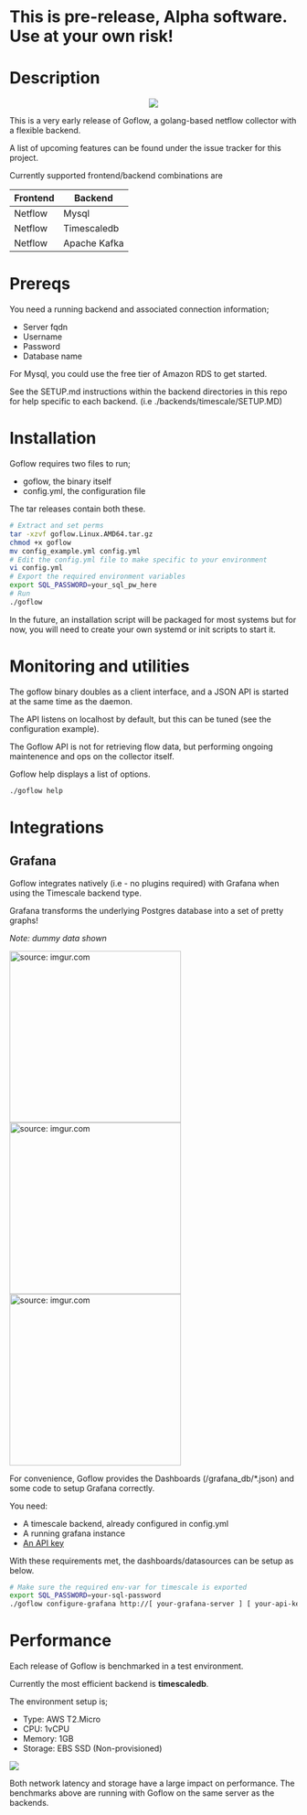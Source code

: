 # **This is pre-release, Alpha software. Use at your own risk!**
# Description
<p align="center">
    <img src="https://i.imgur.com/HdIxEOB.png">
</p>
This is a very early release of Goflow, a golang-based netflow collector with a flexible backend.

A list of upcoming features can be found under the issue tracker for this project.

Currently supported frontend/backend combinations are 

Frontend | Backend
------ | ------ |
Netflow | Mysql 
Netflow | Timescaledb
Netflow | Apache Kafka


# Prereqs

You need a running backend and associated connection information;

- Server fqdn 
- Username
- Password
- Database name

For Mysql, you could use the free tier of Amazon RDS to get started.

See the SETUP.md instructions within the backend directories in this repo for help
specific to each backend. (i.e ./backends/timescale/SETUP.MD)

# Installation
Goflow requires two files to run;
 - goflow, the binary itself
 - config.yml, the configuration file

The tar releases contain both these.

```bash
# Extract and set perms
tar -xzvf goflow.Linux.AMD64.tar.gz
chmod +x goflow
mv config_example.yml config.yml
# Edit the config.yml file to make specific to your environment
vi config.yml
# Export the required environment variables
export SQL_PASSWORD=your_sql_pw_here
# Run
./goflow
```

In the future, an installation script will be packaged for most systems but for now, you will need to create your own systemd or init scripts to start it.

# Monitoring and utilities
The goflow binary doubles as a client interface, and a JSON API is started at the same time as the daemon.

The API listens on localhost by default, but this can be tuned (see the configuration example).

The Goflow API is not for retrieving flow data, but performing ongoing maintenence and ops on the collector itself.

Goflow help displays a list of options.
```bash
./goflow help
```

# Integrations
## Grafana

Goflow integrates natively (i.e - no plugins required) with Grafana when using the Timescale backend type.
 
Grafana transforms the underlying Postgres database into a set of  pretty graphs!

_Note: dummy data shown_

<a href="https://imgur.com/2VTol8w"><img width="300px" src="https://i.imgur.com/2VTol8w.png" title="source: imgur.com" /></a>
<a href="https://imgur.com/DdIhG6k"><img width="300px" src="https://i.imgur.com/DdIhG6k.png" title="source: imgur.com" /></a>
<a href="https://imgur.com/WWpPKch"><img width="300px" src="https://i.imgur.com/WWpPKch.png" title="source: imgur.com" /></a>

For convenience, Goflow provides the Dashboards (/grafana_db/*.json) and some code to setup Grafana correctly.

You need:
* A timescale backend, already configured in config.yml
* A running grafana instance
* <a href="http://docs.grafana.org/http_api/auth/">An API key</a> 

With these requirements met, the dashboards/datasources can be setup as below.
```bash
# Make sure the required env-var for timescale is exported
export SQL_PASSWORD=your-sql-password
./goflow configure-grafana http://[ your-grafana-server ] [ your-api-key ] [ dashboard-directory ]
```

# Performance
Each release of Goflow is benchmarked in a test environment. 

Currently the most efficient backend is **timescaledb**.

The environment setup is;
* Type: AWS T2.Micro
* CPU: 1vCPU
* Memory: 1GB
* Storage: EBS SSD (Non-provisioned)


<img src="https://docs.google.com/spreadsheets/d/e/2PACX-1vRzmIcecD3Q-bhAaPSu46EDgxb680ejwWB06Gr9OmabVUFR-GtkVm3PCvUoI6o4Fw0YBW1KTQQjarwn/pubchart?oid=341468645&format=image">

Both network latency and storage have a large impact on performance. The benchmarks above are running with Goflow on the same server as the backends.
